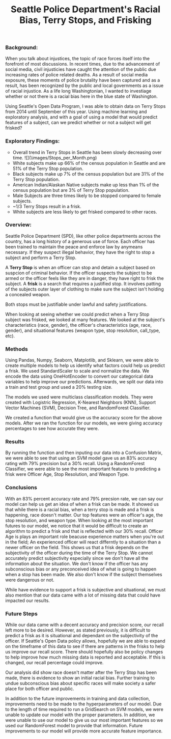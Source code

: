 

<h1 align="center"> Seattle Police Department's Racial Bias, Terry Stops, and Frisking </h1> <br>
<p align="center">
  
### Background:

<p>When you talk about injustices, the topic of race forces itself into the forefront of most discussions. In recent times, due to the advancement of social media, civil injusticies have caught the attention of the public due increasing rates of police related deaths. As a result of social media exposure, these moments of police brutality have been captured and as a result, has been recognized by the public and local governments as a issue of racial injustice. As a life long Washingtonian, I wanted to investiage whether or not there is a racial bias here in the blue state of Washington. </br></p>
<p>Using Seattle's Open Data Program, I was able to obtain data on Terry Stops from 2014 until September of this year. Using machine learning and exploratory analysis, and with a goal of using a model that would predict features of a subject, can we predict whether or not a subject will get frisked?</p>

<h3> Exploratory Findings:</h3>
<ul style="list-style-type:circle;">
  <li> Overall trend in Terry Stops in Seattle has been slowly decreasing over time.
![](\images/Stops_per_Month.png)

  <li> White subjects make up 66% of the census population in Seattle and are 51% of the Terry Stop population.
  <li> Black subjects make up 7% of the census population but are 31% of the Terry Stop population.
  <li> American Indian/Alaskan Native subjects make up less than 1% of the census population but are 3% of Terry Stop population.
  <li> Male Subjects are three times likely to be stopped compared to female subjects.
  <li> ~1/3 Terry Stops result in a frisk.
  <li> White subjects are less likely to get frisked compared to other races.
</ul>

### Overview:
<p>Seattle Police Department (SPD), like other police departments across the country, has a long history of a generous use of force. Each officer has been trained to maintain the peace and enforce law by anymeans necessary. If they suspect illegal behavior, they have the right to stop a subject and perform a Terry Stop.
    
A **Terry Stop** is when an officer can stop and detain a subject based on suspcion of criminal behavior. If the officer suspects the subject to be armed or the officer feels like they are in danger, they have right to frisk the subject. A **frisk** is a search that requires a justified stop. It involves patting of the subjects outer layer of clothing to make sure the subject isn't holding a concealed weapon.   
    
Both stops must be justifiable under lawful and safety justifications. 
    
When looking at seeing whether we could predict when a Terry Stop subject was frisked, we looked at many features. We looked at the subject's characteristics (race, gender), the officer's characteristics (age, race, gender), and situational features (weapon type, stop resolution, call_type, etc). 

### Methods
  
Using Pandas, Numpy, Seaborn, Matplotlib, and Sklearn, we were able to create multiple models to help us identify what factors could help us predict a frisk. We used StandardScaler to scale and normalize the data. We encode the data using OneHotEncoder to convert our categorical data variables to help improve our predictions. Afterwards, we split our data into a train and test group and used a 20% testing size. 

The models we used were multiclass classification models. They were created with Logistric Regression, K-Nearest Neighbors (KNN), Support Vector Machines (SVM), Decision Tree, and RandomForest Classifier. 
  
We created a function that would give us the accuracy score for the above models. After we ran the function for our models, we were giving accuracy percentages to see how accurate they were. 
  
### Results
  
By running the function and then inputing our data into a Confusion Matrix, we were able to see that using an SVM model gave us an 83% accuracy rating with 79% precision but a 30% recall. Using a RandomForest Classifier, we were able to see the most important features to predicting a frisk were Officer Age, Stop Resolution, and Weapon Type. 

### Conclusions
  
With an 83% percent accuracy rate and 79% precsion rate, we can say our model can help us get an idea of when a frisk can be made. It showed us that while there is a racial bias, when a terry stop is made and a frisk is happening, race doesn't matter. Our top features were an officer's age, the stop resolution, and weapon type. When looking at the most important futures to our model, we notice that it would be difficult to create an algorithm to predict a frisk and that is reflected with our 30% recall. Officer Age is plays an important role beacuse experience matters when you're out in the field; An experienced officer will react differntly to a situation than a newer officer on the field. This shows us that a frisk depends on the subjectivity of the officer during the time of the Terry Stop. We cannot accurately predict subjectivity especially since we don't have all the information about the situation. We don't know if the officer has any subconscious bias or any preconceived idea of what is going to happen when a stop has been made. We also don't know if the subject themselves were dangerous or not.

While have evidence to support a frisk is subjective and situational, we must also mention that our data came with a lot of missing data that could have impacted our results. 
  
### Future Steps

While our data came with a decent accuracy and precision score, our recall left more to be desired. However, as stated previously, it is difficult to predict a frisk as it is situational and dependant on the subjectivity of the officer. If Seattle's Open Data policy allows, hopefully we are able to expand on the timeframe of this data to see if there are patterns in the frisks to help us improve our recall score. There should hopefully also be policy changes to help improve how much missing data is reported and acceptable. If this is changed, our recall percentage could improve. 
  
Our analysis did show race doesn't matter after the Terry Stop has been made, there is evidence to show an initial racial bias. Further training to undue subconscious bias about specific races will make society a safer place for both officer and public. 
  
In addition to the future improvements in training and data collection, improvements need to be made to the hyperparameters of our model. Due to the length of time required to run a GridSearch on SVM models, we were unable to update our model with the proper parameters. In addition, we were unable to use our model to give us our most important features so we used our RandomForest model to provide that information. Future improvements to our model will provide more accurate feature importance.